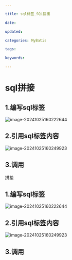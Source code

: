 ```yaml
---

title: sql标签_SQL拼接

date: 

updated: 

categories: MyBatis

tags: 

keywords: 

---
```

# sql拼接

## 1.编写sql标签

![image-20241025160222644](./../../TyporaImage/MyBatis/image-20241025160222644.png)

## 2.引用sql标签内容

![image-20241025160249923](./../../TyporaImage/MyBatis/image-20241025160249923.png)

## 3.调用

拼接

## 1.编写sql标签

![image-20241025160222644](./../../TyporaImage/MyBatis/image-20241025160222644.png)

## 2.引用sql标签内容

![image-20241025160249923](./../../TyporaImage/MyBatis/image-20241025160249923.png)

## 3.调用